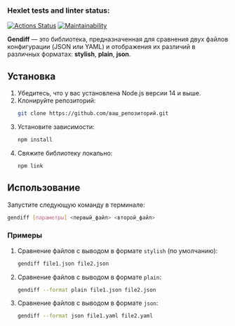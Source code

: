 ### Hexlet tests and linter status:
[![Actions Status](https://github.com/Maksonik/frontend-project-46/actions/workflows/hexlet-check.yml/badge.svg)](https://github.com/Maksonik/frontend-project-46/actions)
[![Maintainability](https://api.codeclimate.com/v1/badges/1363879eb9b29da10dd2/maintainability)](https://codeclimate.com/github/Maksonik/frontend-project-46/maintainability)



**Gendiff** — это библиотека, предназначенная для сравнения двух файлов конфигурации (JSON или YAML) и отображения их различий в различных форматах: **stylish**, **plain**, **json**.

## Установка

1. Убедитесь, что у вас установлена Node.js версии 14 и выше.
2. Клонируйте репозиторий:
   ```bash
   git clone https://github.com/ваш_репозиторий.git
   ```
3. Установите зависимости:
   ```bash
   npm install
   ```
4. Свяжите библиотеку локально:
   ```bash
   npm link
   ```

## Использование

Запустите следующую команду в терминале:

```bash
gendiff [параметры] <первый_файл> <второй_файл>
```

### Примеры

1. Сравнение файлов с выводом в формате `stylish` (по умолчанию):
   ```bash
   gendiff file1.json file2.json
   ```

2. Сравнение файлов с выводом в формате `plain`:
   ```bash
   gendiff --format plain file1.json file2.json
   ```

3. Сравнение файлов с выводом в формате `json`:
   ```bash
   gendiff --format json file1.yaml file2.yaml
   ```
